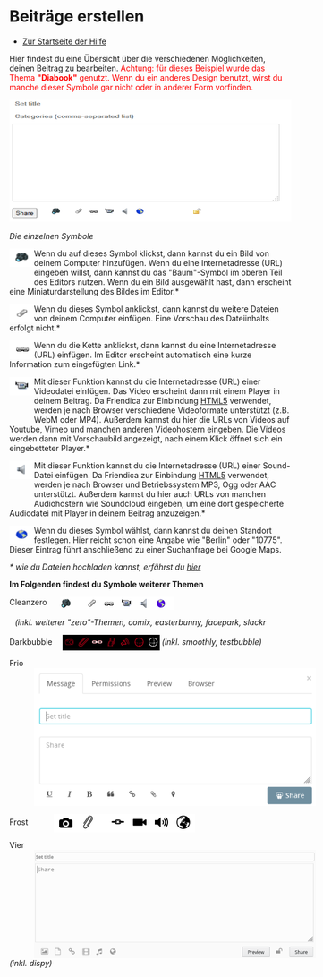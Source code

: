 Beiträge erstellen
=================

* [Zur Startseite der Hilfe](help)

Hier findest du eine Übersicht über die verschiedenen Möglichkeiten, deinen Beitrag zu bearbeiten. 
<span style="color: red;">
Achtung: für dieses Beispiel wurde das Thema <b>"Diabook"</b> genutzt. 
Wenn du ein anderes Design benutzt, wirst du manche dieser Symbole gar nicht oder in anderer Form vorfinden.
</span>

<img src="doc/img/friendica_editor.png" width="538" height="218" alt="editor">

<i>Die einzelnen Symbole</i>

<img src="doc/img/camera.png" width="44" height="33" alt="editor" align="left" style="padding-bottom: 20px;"> Wenn du auf dieses Symbol klickst, dann kannst du ein Bild von deinem Computer hinzufügen. 
Wenn du eine Internetadresse (URL) eingeben willst, dann kannst du das "Baum"-Symbol im oberen Teil des Editors nutzen. 
Wenn du ein Bild ausgewählt hast, dann erscheint eine Miniaturdarstellung des Bildes im Editor.*
<p style="clear:both;"></p>

<img src="doc/img/paper_clip.png" width="44" height="33" alt="paper_clip" align="left"> Wenn du dieses Symbol anklickst, dann kannst du weitere Dateien von deinem Computer einfügen. Eine Vorschau des Dateiinhalts erfolgt nicht.*
<p style="clear:both;"></p>

<img src="doc/img/chain.png" width="44" height="33" alt="chain" align="left"> Wenn du die Kette anklickst, dann kannst du eine Internetadresse (URL) einfügen. 
Im Editor erscheint automatisch eine kurze Information zum eingefügten Link.*
<p style="clear:both;"></p>

<img src="doc/img/video.png" width="44" height="33" alt="video" align="left" style="padding-bottom: 40px;"> Mit dieser Funktion kannst du die Internetadresse (URL) einer Videodatei einfügen. 
Das Video erscheint dann mit einem Player in deinem Beitrag. 
Da Friendica zur Einbindung [HTML5](http://en.wikipedia.org/wiki/HTML5_video) verwendet, werden je nach Browser verschiedene Videoformate unterstützt (z.B. WebM oder MP4). 
Außerdem kannst du hier die URLs von Videos auf Youtube, Vimeo und manchen anderen Videohostern eingeben. 
Die Videos werden dann mit Vorschaubild angezeigt, nach einem Klick öffnet sich ein eingebetteter Player.*
<p style="clear:both;"></p>

<img src="doc/img/mic.png" width="44" height="33" alt="mic" align="left" style="padding-bottom: 40px;"> Mit dieser Funktion kannst du die Internetadresse (URL) einer Sound-Datei einfügen. 
Da Friendica zur Einbindung [HTML5](http://en.wikipedia.org/wiki/HTML5_video) verwendet, werden je nach Browser und Betriebssystem MP3, Ogg oder AAC unterstützt. 
Außerdem kannst du hier auch URLs von manchen Audiohostern wie Soundcloud eingeben, um eine dort gespeicherte Audiodatei mit Player in deinem Beitrag anzuzeigen.*
<p style="clear:both;"></p>

<img src="doc/img/globe.png" width="44" height="33" alt="globe" align="left"> Wenn du dieses Symbol wählst, dann kannst du deinen Standort festlegen. 
Hier reicht schon eine Angabe wie "Berlin" oder "10775". 
Dieser Eintrag führt anschließend zu einer Suchanfrage bei Google Maps.
<p style="clear:both;"></p>

<i>* wie du Dateien hochladen kannst, erfährst du [hier](help/FAQ#upload)</i>

**Im Folgenden findest du Symbole weiterer Themen**

Cleanzero  <img src="doc/img/editor_zero.png" alt="cleanzero.png" style="padding-left: 20px; vertical-align:middle;"> 

<span style="padding-left: 10px; font-style:italic;">(inkl. weiterer "zero"-Themen, comix, easterbunny, facepark, slackr </span>

Darkbubble  <img src="doc/img/editor_darkbubble.png" alt="darkbubble.png" style="padding-left: 14px; vertical-align:middle;"> <i>(inkl. smoothly, testbubble)</i>

Frio  <img src="doc/img/editor_frio.png" alt="frio.png" style="padding-left: 44px; vertical-align:middle;">

Frost  <img src="doc/img/editor_frost.png" alt="frost.png" style="padding-left: 42px; vertical-align:middle;"> 

Vier  <img src="doc/img/editor_vier.png" alt="vier.png" style="padding-left: 44px; vertical-align:middle;"> <i>(inkl. dispy)</i>
